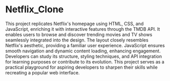 # Netflix_Clone
This project replicates Netflix's homepage using HTML, CSS, and JavaScript, enriching it with interactive features through the TMDB API. It enables users to browse and discover trending movies and TV shows seamlessly integrated into the design. The layout closely resembles Netflix's aesthetic, providing a familiar user experience. JavaScript ensures smooth navigation and dynamic content loading, enhancing engagement. Developers can study its structure, styling techniques, and API integration for learning purposes or contribute to its evolution. This project serves as a practical playground for aspiring developers to sharpen their skills while recreating a popular web interface.
